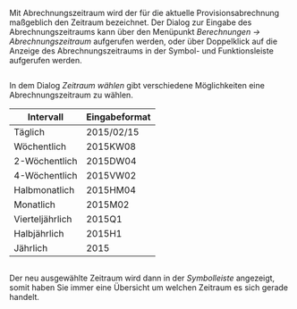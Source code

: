<!DOCTYPE html>
<html>
<head>
<meta charset="utf-8">
<meta name="viewport" content="width=device-width, initial-scale=1.0">
<title>100_Abrechnungszeitraum_festlegen.md</title>
<link rel="stylesheet" href="https://stackedit.io/res-min/themes/base.css" />
<script type="text/javascript" src="https://cdn.mathjax.org/mathjax/latest/MathJax.js?config=TeX-AMS_HTML"></script>
</head>
<body><div class="container"><p>Mit Abrechnungszeitraum wird der für die aktuelle Provisionsabrechnung maßgeblich den Zeitraum bezeichnet. Der Dialog zur Eingabe des Abrechnungszeitraums kann über den Menüpunkt <em>Berechnungen → Abrechnungszeitraum</em> aufgerufen werden, oder über Doppelklick auf die Anzeige des Abrechnungszeitraums in der Symbol- und Funktionsleiste aufgerufen werden. </p>

<p><img src="http://xpecto.github.io/docs/img/img_1461750465009.png" alt="" title=""></p>

<p>In dem Dialog <em>Zeitraum wählen</em> gibt verschiedene Möglichkeiten eine Abrechnungszeitraum zu wählen.</p>

<table>
<thead>
<tr>
  <th>Intervall</th>
  <th align="left">Eingabeformat</th>
</tr>
</thead>
<tbody><tr>
  <td>Täglich</td>
  <td align="left">2015/02/15</td>
</tr>
<tr>
  <td>Wöchentlich</td>
  <td align="left">2015KW08</td>
</tr>
<tr>
  <td>2-Wöchentlich</td>
  <td align="left">2015DW04</td>
</tr>
<tr>
  <td>4-Wöchentlich</td>
  <td align="left">2015VW02</td>
</tr>
<tr>
  <td>Halbmonatlich</td>
  <td align="left">2015HM04</td>
</tr>
<tr>
  <td>Monatlich</td>
  <td align="left">2015M02</td>
</tr>
<tr>
  <td>Vierteljährlich</td>
  <td align="left">2015Q1</td>
</tr>
<tr>
  <td>Halbjährlich</td>
  <td align="left">2015H1</td>
</tr>
<tr>
  <td>Jährlich</td>
  <td align="left">2015</td>
</tr>
</tbody></table>


<p><img src="http://xpecto.github.io/docs/img/img_1461750680530.png" alt="" title=""></p>

<p>Der neu ausgewählte Zeitraum wird dann in der <em>Symbolleiste</em> angezeigt, somit haben Sie immer eine Übersicht um welchen Zeitraum es sich gerade handelt.</p></div></body>
</html>